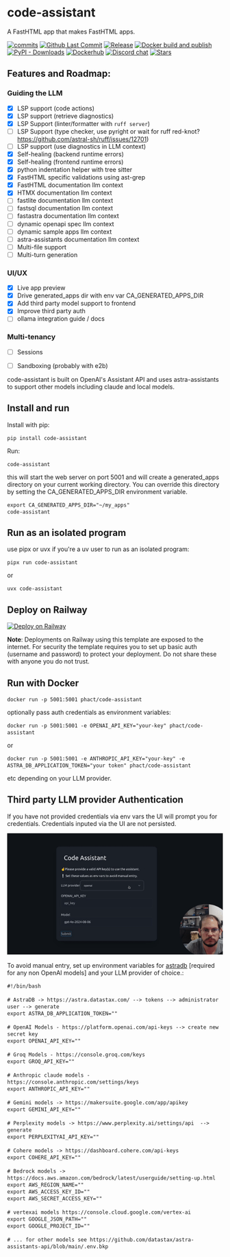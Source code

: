 # code-assistant

A FastHTML app that makes FastHTML apps.

[![commits](https://img.shields.io/github/commit-activity/m/phact/code-assistant)](https://github.com/phact/code-assistant/commits/main)
[![Github Last Commit](https://img.shields.io/github/last-commit/phact/code-assistant)](https://github.com/phact/code-assistant/commits/main)
[![Release](https://github.com/phact/code-assistant/actions/workflows/releases.yml/badge.svg?branch=main)](https://github.com/phact/code-assistant/actions/workflows/releases.yml)
[![Docker build and publish](https://github.com/phact/code-assistant/actions/workflows/docker.yml/badge.svg)](https://github.com/phact/code-assistant/actions/workflows/docker.yml)
[![PyPI - Downloads](https://img.shields.io/pypi/dw/code-assistant?label=pypi%20downloads)](https://badge.fury.io/py/code-assistant)
[![Dockerhub](https://img.shields.io/static/v1?label=Pull%20from&message=DockerHub&color=blue&logo=Docker&style=flat-square)](https://hub.docker.com/r/phact/code-assistant)
[![Discord chat](https://img.shields.io/static/v1?label=Chat%20on&message=Discord&color=blue&logo=Discord&style=flat-square)](https://discord.gg/MEFVXUvsuy)
[![Stars](https://img.shields.io/github/stars/phact/code-assistant?style=social)](https://github.com/phact/code-assistant/stargazers)


## Features and Roadmap:

### Guiding the LLM
 - [X] LSP support (code actions)
 - [X] LSP support (retrieve diagnostics)
 - [X] LSP Support (linter/formatter with `ruff server`)
 - [ ] LSP Support (type checker, use pyright or wait for ruff red-knot? https://github.com/astral-sh/ruff/issues/12701)
 - [ ] LSP support (use diagnostics in LLM context)
 - [X] Self-healing (backend runtime errors)
 - [X] Self-healing (frontend runtime errors)
 - [X] python indentation helper with tree sitter
 - [X] FastHTML specific validations using ast-grep
 - [X] FastHTML documentation llm context
 - [X] HTMX documentation llm context
 - [ ] fastlite documentation llm context
 - [ ] fastsql documentation llm context
 - [ ] fastastra documentation llm context
 - [ ] dynamic openapi spec llm context
 - [ ] dynamic sample apps llm context
 - [ ] astra-assistants documentation llm context
 - [ ] Multi-file support
 - [ ] Multi-turn generation

### UI/UX
 - [X] Live app preview
 - [X] Drive generated_apps dir with env var CA_GENERATED_APPS_DIR
 - [X] Add third party model support to frontend
 - [X] Improve third party auth
 - [ ] ollama integration guide / docs

 ### Multi-tenancy
 - [ ] Sessions
 - [ ] Sandboxing (probably with e2b)


code-assistant is built on OpenAI's Assistant API and uses astra-assistants to support other models including claude and local models.

## Install and run

Install with pip:

    pip install code-assistant

Run:

    code-assistant

this will start the web server on port 5001 and will create a generated_apps directory on your current working directory. You can override this directory by setting the CA_GENERATED_APPS_DIR environment variable.

    export CA_GENERATED_APPS_DIR="~/my_apps"
    code-assistant

## Run as an isolated program

use pipx or uvx if you're a uv user to run as an isolated program:

    pipx run code-assistant

or

    uvx code-assistant


## Deploy on Railway

[![Deploy on Railway](https://railway.app/button.svg)](https://railway.app/template/uLhG0l?referralCode=A6Uk1R)

**Note**: Deployments on Railway using this template are exposed to the internet. For security the template requires you to set up basic auth (username and password) to protect your deployment. Do not share these with anyone you do not trust.

## Run with Docker

    docker run -p 5001:5001 phact/code-assistant

optionally pass auth credentials as environment variables:

    docker run -p 5001:5001 -e OPENAI_API_KEY="your-key" phact/code-assistant

or 

    docker run -p 5001:5001 -e ANTHROPIC_API_KEY="your-key" -e ASTRA_DB_APPLICATION_TOKEN="your token" phact/code-assistant

etc depending on your LLM provider.

## Third party LLM provider Authentication

If you have not provided credentials via env vars the UI will prompt you for credentials. Credentials inputed via the UI are not persisted.

[![video](assets/code_assistant_models.gif)](https://www.youtube.com/watch?v=9Vk7t7wtd4E)

To avoid manual entry, set up environment variables for [astradb](https://astra.datastax.com/) [required for any non OpenAI models] and your LLM provider of choice.:

```
#!/bin/bash

# AstraDB -> https://astra.datastax.com/ --> tokens --> administrator user --> generate
export ASTRA_DB_APPLICATION_TOKEN=""

# OpenAI Models - https://platform.openai.com/api-keys --> create new secret key
export OPENAI_API_KEY=""

# Groq Models - https://console.groq.com/keys
export GROQ_API_KEY=""

# Anthropic claude models - https://console.anthropic.com/settings/keys
export ANTHROPIC_API_KEY=""

# Gemini models -> https://makersuite.google.com/app/apikey
export GEMINI_API_KEY=""

# Perplexity models -> https://www.perplexity.ai/settings/api  --> generate
export PERPLEXITYAI_API_KEY=""

# Cohere models -> https://dashboard.cohere.com/api-keys
export COHERE_API_KEY=""

# Bedrock models -> https://docs.aws.amazon.com/bedrock/latest/userguide/setting-up.html
export AWS_REGION_NAME=""
export AWS_ACCESS_KEY_ID=""
export AWS_SECRET_ACCESS_KEY=""

# vertexai models https://console.cloud.google.com/vertex-ai
export GOOGLE_JSON_PATH=""
export GOOGLE_PROJECT_ID=""

# ... for other models see https://github.com/datastax/astra-assistants-api/blob/main/.env.bkp
```
